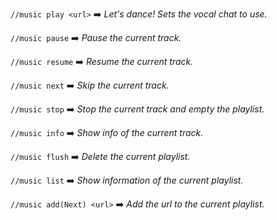 `//music play <url>`
:arrow_right:	*Let's dance! Sets the vocal chat to use.*

`//music pause`
:arrow_right:	*Pause the current track.*

`//music resume`
:arrow_right:	*Resume the current track.*

`//music next`
:arrow_right:	*Skip the current track.*

`//music stop`
:arrow_right:	*Stop the current track and empty the playlist.*

`//music info`
:arrow_right:	*Show info of the current track.*

`//music flush`
:arrow_right:	*Delete the current playlist.*

`//music list`
:arrow_right:	*Show information of the current playlist.*

`//music add(Next) <url>`
:arrow_right:	*Add the url to the current playlist.*